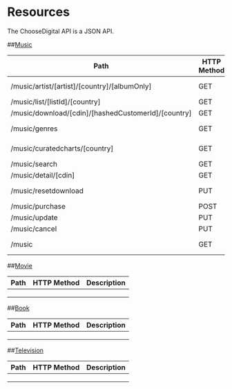 # Resources

The ChooseDigital API is a JSON API.

##[Music](/choosedigital/api-spec/blob/master/resources/Music.md)
<table>
    <thead>
        <tr>
            <th>Path</th>
            <th>HTTP Method</th>
            <th>Description</th>
        </tr>
    </thead>
    <tbody>
	    <tr>
            <td>/music/artist/[artist]/[country]/[albumOnly]</td>
            <td>GET</td>
            <td><a href="/choosedigital/api-spec/blob/master/resources/Music.md#retrieve-artist-detail">Retrieve Artist Detail</a></td>
        </tr>
	    <tr>
            <td>/music/list/[listId]/[country]</td>
            <td>GET</td>
            <td><a href="/choosedigital/api-spec/blob/master/resources/Music.md#">List</a></td>
        </tr>
	    <tr>
            <td>/music/download/[cdin]/[hashedCustomerId]/[country]</td>
            <td>GET</td>
            <td><a href="/choosedigital/api-spec/blob/master/resources/Music.md#download">Download</a></td>
        </tr>
	    <tr>
            <td>/music/genres</td>
            <td>GET</td>
            <td><a href="/choosedigital/api-spec/blob/master/resources/Music.md#list-all-genres">Genres</a>List All Genres</td>
        </tr>
	    <tr>
            <td>/music/curatedcharts/[country]</td>
            <td>GET</td>
            <td><a href="/choosedigital/api-spec/blob/master/resources/Music.md#curated-charts">Curated Charts</a></td>
        </tr>
	    <tr>
            <td>/music/search</td>
            <td>GET</td>
            <td><a href="/choosedigital/api-spec/blob/master/resources/Music.md#search">Search</a></td>
        </tr>
	    <tr>
            <td>/music/detail/[cdin]</td>
            <td>GET</td>
            <td><a href="/choosedigital/api-spec/blob/master/resources/Music.md#detail">Detail</a></td>
        </tr>
	    <tr>
            <td>/music/resetdownload</td>
            <td>PUT</td>
            <td><a href="/choosedigital/api-spec/blob/master/resources/Music.md#reset-download">Reset Download</a></td>
        </tr>
	    <tr>
            <td>/music/purchase</td>
            <td>POST</td>
            <td><a href="/choosedigital/api-spec/blob/master/resources/Music.md#purchase">Purchase</a></td>
        </tr>
	    <tr>
            <td>/music/update</td>
            <td>PUT</td>
            <td><a href="/choosedigital/api-spec/blob/master/resources/Music.md#update">Update</a></td>
        </tr>
	    <tr>
            <td>/music/cancel</td>
            <td>PUT</td>
            <td><a href="/choosedigital/api-spec/blob/master/resources/Music.md#cancel">Cancel</a></td>
        </tr>
	    <tr>
            <td>/music</td>
            <td>GET</td>
            <td><a href="/choosedigital/api-spec/blob/master/resources/Music.md#service-check">Service Check</a></td>
        </tr>
    </tbody>
</table>

##[Movie](/choosedigital/api-spec/blob/master/resources/Movie.md)
<table>
    <thead>
        <tr>
            <th>Path</th>
            <th>HTTP Method</th>
            <th>Description</th>
        </tr>
    </thead>
    <tbody>
	    <tr>
            <td></td>
            <td></td>
            <td><a href="#"></a></td>
        </tr>
	    <tr>
            <td></td>
            <td></td>
            <td><a href="#"></a></td>
        </tr>
	    <tr>
            <td></td>
            <td></td>
            <td><a href="#"></a></td>
        </tr>
    </tbody>
</table>

##[Book](/choosedigital/api-spec/blob/master/resources/Book.md)
<table>
    <thead>
        <tr>
            <th>Path</th>
            <th>HTTP Method</th>
            <th>Description</th>
        </tr>
    </thead>
    <tbody>
	    <tr>
            <td></td>
            <td></td>
            <td><a href="#"></a></td>
        </tr>
	    <tr>
            <td></td>
            <td></td>
            <td><a href="#"></a></td>
        </tr>
	    <tr>
            <td></td>
            <td></td>
            <td><a href="#"></a></td>
        </tr>
    </tbody>
</table>

##[Television](/choosedigital/api-spec/blob/master/resources/Television.md)
<table>
    <thead>
        <tr>
            <th>Path</th>
            <th>HTTP Method</th>
            <th>Description</th>
        </tr>
    </thead>
    <tbody>
	    <tr>
            <td></td>
            <td></td>
            <td><a href="#"></a></td>
        </tr>
	    <tr>
            <td></td>
            <td></td>
            <td><a href="#"></a></td>
        </tr>
	    <tr>
            <td></td>
            <td></td>
            <td><a href="#"></a></td>
        </tr>
    </tbody>
</table>
